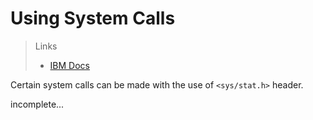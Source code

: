 # Using System Calls

> Links
> 
> - [IBM Docs](https://www.ibm.com/docs/en/zos/2.4.0?topic=functions-chmod-change-mode-file-directory)

Certain system calls can be made with the use of `<sys/stat.h>` header.

incomplete...


